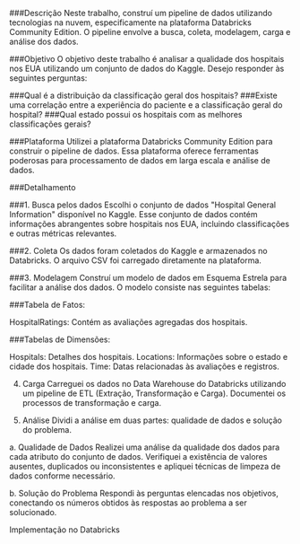 ###Descrição
Neste trabalho, construí um pipeline de dados utilizando tecnologias na nuvem, especificamente na plataforma Databricks Community Edition. O pipeline envolve a busca, coleta, modelagem, carga e análise dos dados.

###Objetivo
O objetivo deste trabalho é analisar a qualidade dos hospitais nos EUA utilizando um conjunto de dados do Kaggle. Desejo responder às seguintes perguntas:

###Qual é a distribuição da classificação geral dos hospitais?
###Existe uma correlação entre a experiência do paciente e a classificação geral do hospital?
###Qual estado possui os hospitais com as melhores classificações gerais?

###Plataforma
Utilizei a plataforma Databricks Community Edition para construir o pipeline de dados. Essa plataforma oferece ferramentas poderosas para processamento de dados em larga escala e análise de dados.

###Detalhamento

###1. Busca pelos dados
Escolhi o conjunto de dados "Hospital General Information" disponível no Kaggle. Esse conjunto de dados contém informações abrangentes sobre hospitais nos EUA, incluindo classificações e outras métricas relevantes.

###2. Coleta
Os dados foram coletados do Kaggle e armazenados no Databricks. O arquivo CSV foi carregado diretamente na plataforma.

###3. Modelagem
Construí um modelo de dados em Esquema Estrela para facilitar a análise dos dados. O modelo consiste nas seguintes tabelas:

###Tabela de Fatos:

HospitalRatings: Contém as avaliações agregadas dos hospitais.

###Tabelas de Dimensões:

Hospitals: Detalhes dos hospitais.
Locations: Informações sobre o estado e cidade dos hospitais.
Time: Datas relacionadas às avaliações e registros.

4. Carga
Carreguei os dados no Data Warehouse do Databricks utilizando um pipeline de ETL (Extração, Transformação e Carga). Documentei os processos de transformação e carga.

5. Análise
Dividi a análise em duas partes: qualidade de dados e solução do problema.

a. Qualidade de Dados
Realizei uma análise da qualidade dos dados para cada atributo do conjunto de dados. Verifiquei a existência de valores ausentes, duplicados ou inconsistentes e apliquei técnicas de limpeza de dados conforme necessário.

b. Solução do Problema
Respondi às perguntas elencadas nos objetivos, conectando os números obtidos às respostas ao problema a ser solucionado.

Implementação no Databricks







